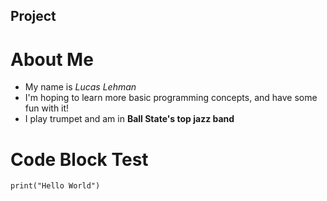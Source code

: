 ## Project # 
# About Me
* My name is *Lucas Lehman*
* I'm hoping to learn more basic programming concepts, and have some fun with it!
* I play trumpet and am in **Ball State's top jazz band**
# Code Block Test
    print("Hello World")
